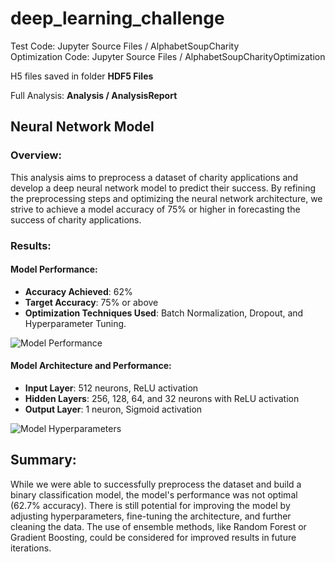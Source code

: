 # deep_learning_challenge

Test Code: Jupyter Source Files / AlphabetSoupCharity  
Optimization Code: Jupyter Source Files / AlphabetSoupCharityOptimization

H5 files saved in folder **HDF5 Files**

Full Analysis: **Analysis / AnalysisReport**

## Neural Network Model

### Overview:
This analysis aims to preprocess a dataset of charity applications and develop a deep neural network model to predict their success. By refining the preprocessing steps and optimizing the neural network architecture, we strive to achieve a model accuracy of 75% or higher in forecasting the success of charity applications.

### Results:
#### Model Performance:
- **Accuracy Achieved**: 62%
- **Target Accuracy**: 75% or above
- **Optimization Techniques Used**: Batch Normalization, Dropout, and Hyperparameter Tuning.

![Model Performance](../Images/best_model.png) 

#### Model Architecture and Performance:
- **Input Layer**: 512 neurons, ReLU activation
- **Hidden Layers**: 256, 128, 64, and 32 neurons with ReLU activation
- **Output Layer**: 1 neuron, Sigmoid activation

![Model Hyperparameters](../Images/best_hyper.png) 

## Summary:
While we were able to successfully preprocess the dataset and build a binary classification model, the model's performance was not optimal (62.7% accuracy). There is still potential for improving the model by adjusting hyperparameters, fine-tuning the architecture, and further cleaning the data. The use of ensemble methods, like Random Forest or Gradient Boosting, could be considered for improved results in future iterations.
